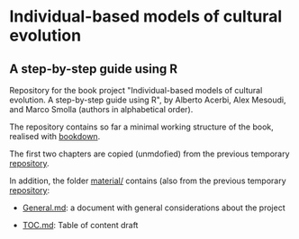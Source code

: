 # Individual-based models of cultural evolution

## A step-by-step guide using R

Repository for the book project "Individual-based models of cultural evolution. A step-by-step guide using R", by Alberto Acerbi, Alex Mesoudi, and Marco Smolla (authors in alphabetical order). 

The repository contains so far a minimal working structure of the book, realised with [bookdown](https://bookdown.org). 

The first two chapters are copied (unmdofied) from the previous temporary [repository](https://github.com/albertoacerbi/IBM-cultevo).

In addition, the folder [material/](material) contains (also from the previous temporary [repository](https://github.com/albertoacerbi/IBM-cultevo): 

* [General.md](General.md): a document with general considerations about the project

* [TOC.md](TOC.md): Table of content draft 


